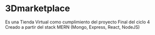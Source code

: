 # 3Dmarketplace

Es una Tienda Virtual como cumplimiento del proyecto Final del ciclo 4 Creado a partir del stack MERN (Mongo, Express, React, NodeJS)

